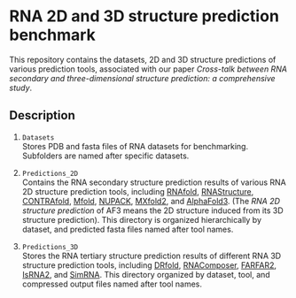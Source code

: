 # RNA 2D and 3D structure prediction benchmark

This repository contains the datasets, 2D and 3D structure predictions of various prediction tools, associated with our paper *Cross-talk between RNA secondary and three-dimensional structure prediction: a comprehensive study*.

## Description  

1. `Datasets`  
Stores PDB and fasta files of RNA datasets for benchmarking.
Subfolders are named after specific datasets.  

2. `Predictions_2D`  
Contains the RNA secondary structure prediction results of various RNA 2D structure prediction tools, including
[RNAfold](http://rna.tbi.univie.ac.at/cgi-bin/RNAWebSuite/RNAfold.cgi),
[RNAStructure](https://doi.org/10.1186/1471-2105-11-129),
[CONTRAfold](https://doi.org/10.1093/bioinformatics/btl246),
[Mfold](https://doi.org/10.1093/nar/gkg595),
[NUPACK](https://doi.org/10.1002/jcc.21596),
[MXfold2](https://doi.org/10.1038/s41467-021-21194-4),
and [AlphaFold3](https://github.com/google-deepmind/alphafold3).
(The *RNA 2D structure prediction* of AF3 means the 2D structure induced from its 3D structure prediction).
This directory is organized hierarchically by dataset, and predicted fasta files named after tool names.  

3. `Predictions_3D`  
Stores the RNA tertiary structure prediction results of different RNA 3D structure prediction tools, including
[DRfold](https://github.com/leeyang/DRfold),
[RNAComposer](https://rnacomposer.cs.put.poznan.pl/),
[FARFAR2](https://doi.org/10.1016/j.str.2020.05.011),
[IsRNA2](https://10.1021/acs.jpcb.1c07288),
and [SimRNA](https://doi.org/10.1093/nar/gkv1479).
This directory organized by dataset, tool, and compressed output files named after tool names. 
